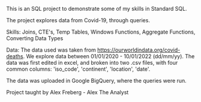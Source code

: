 This is an SQL project to demonstrate some of my skills in Standard SQL.

The project explores data from Covid-19, through queries.

Skills:
Joins, CTE's, Temp Tables, Windows Functions, Aggregate Functions, Converting Data Types

Data:
The data used was taken from https://ourworldindata.org/covid-deaths. We explore data between 01/01/2020 - 10/01/2022 (dd/mm/yy).
The data was first edited in excel, and broken into two .csv files, with four common columns: 'iso_code', 'continent', 'location', 'date'.

The data was uploaded in Google BigQuery, where the queries were run.

Project taught by Alex Freberg - Alex The Analyst
